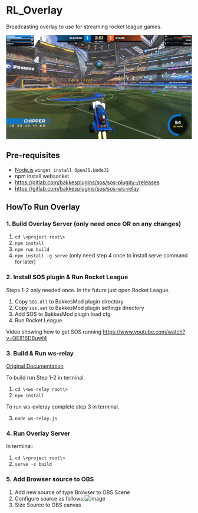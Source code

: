 # RL_Overlay
 Broadcasting overlay to use for streaming rocket league games.

![screen shot](/screenshot.png?raw=true "Overlay Example")

## Pre-requisites

- [Node.js](https://nodejs.org/en/) `winget install OpenJS.NodeJS`
- npm install websocket
- https://gitlab.com/bakkesplugins/sos/sos-plugin/-/releases 
- https://gitlab.com/bakkesplugins/sos/sos-ws-relay

## HowTo Run Overlay
### 1. Build Overlay Server (only need once OR on any changes)
1. `cd \<project root\>`
2. `npm install`
3. `npm run build`
4. `npm install -g serve` (only need step 4 once to install serve command for later)

### 2. Install SOS plugin & Run Rocket League
Steps 1-2 only needed once. In the future just open Rocket League.
1. Copy `SOS.dll` to BakkesMod plugin directory
2. Copy `sos.set` to BakkesMod plugin settings directory
3. Add SOS to BakkesMod plugin load cfg
4. Run Rocket League

Video showing how to get SOS running 
https://www.youtube.com/watch?v=QE816DBuwI4

### 3. Build & Run ws-relay
[Original Documentation](https://gitlab.com/bakkesplugins/sos/sos-ws-relay/-/blob/master/README.md)

To build run Step 1-2 in terminal.
1. `cd \<ws-relay root\>`
2. `npm install`

To run ws-ovleray complete step 3 in terminal.

3. `node ws-relay.js`

### 4. Run Overlay Server
In terminal:
1. `cd \<project root\>`
2. `serve -s build`

### 5. Add Browser source to OBS
1. Add new source of type Browser to OBS Scene
2. Configure source as follows:![image](https://user-images.githubusercontent.com/118381/220740126-cbef0e81-4d6f-45be-90e4-c4cd0cf7b544.png)
3. Size Source to OBS canvas
